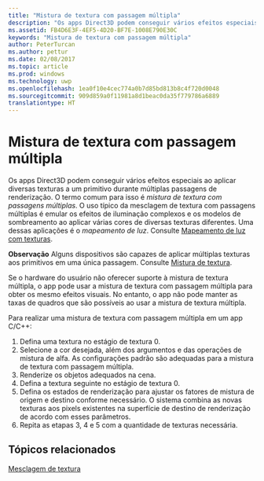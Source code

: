 ```yaml
---
title: "Mistura de textura com passagem múltipla"
description: "Os apps Direct3D podem conseguir vários efeitos especiais ao aplicar diversas texturas a um primitivo durante múltiplas passagens de renderização."
ms.assetid: FB4D6E3F-4EF5-4D20-BF7E-1008E790E30C
keywords: "Mistura de textura com passagem múltipla"
author: PeterTurcan
ms.author: pettur
ms.date: 02/08/2017
ms.topic: article
ms.prod: windows
ms.technology: uwp
ms.openlocfilehash: 1ea0f10e4cec774a0b7d85bd813b8c4f720d0048
ms.sourcegitcommit: 909d859a0f11981a8d1beac0da35f779786a6889
translationtype: HT
---
```

# <a name="multipass-texture-blending"></a>Mistura de textura com passagem múltipla


Os apps Direct3D podem conseguir vários efeitos especiais ao aplicar diversas texturas a um primitivo durante múltiplas passagens de renderização. O termo comum para isso é *mistura de textura com passagens múltiplas*. O uso típico da mesclagem de textura com passagens múltiplas é emular os efeitos de iluminação complexos e os modelos de sombreamento ao aplicar várias cores de diversas texturas diferentes. Uma dessas aplicações é o *mapeamento de luz*. Consulte [Mapeamento de luz com texturas](light-mapping-with-textures.md).

**Observação** Alguns dispositivos são capazes de aplicar múltiplas texturas aos primitivos em uma única passagem. Consulte [Mistura de textura](texture-blending.md).

 

Se o hardware do usuário não oferecer suporte à mistura de textura múltipla, o app pode usar a mistura de textura com passagem múltipla para obter os mesmo efeitos visuais. No entanto, o app não pode manter as taxas de quadros que são possíveis ao usar a mistura de textura múltipla.

Para realizar uma mistura de textura com passagem múltipla em um app C/C++:

1.  Defina uma textura no estágio de textura 0.
2.  Selecione a cor desejada, além dos argumentos e das operações de mistura de alfa. As configurações padrão são adequadas para a mistura de textura com passagem múltipla.
3.  Renderize os objetos adequados na cena.
4.  Defina a textura seguinte no estágio de textura 0.
5.  Defina os estados de renderização para ajustar os fatores de mistura de origem e destino conforme necessário. O sistema combina as novas texturas aos pixels existentes na superfície de destino de renderização de acordo com esses parâmetros.
6.  Repita as etapas 3, 4 e 5 com a quantidade de texturas necessária.

## <a name="span-idrelated-topicsspanrelated-topics"></a><span id="related-topics"></span>Tópicos relacionados


[Mesclagem de textura](texture-blending.md)

 

 




